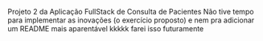 Projeto 2 da Aplicação FullStack de Consulta de Pacientes
Não tive tempo para implementar as inovações (o exercício proposto) e nem pra adicionar um README mais aparentável kkkkk farei isso futuramente
